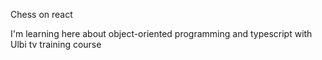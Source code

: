 Chess on react

I'm learning here about object-oriented programming and typescript with Ulbi tv training course
